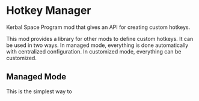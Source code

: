 # Hotkey Manager

Kerbal Space Program mod that gives an API for creating custom hotkeys.

This mod provides a library for other mods to define custom hotkeys. It can be
used in two ways. In managed mode, everything is done automatically with
centralized configuration. In customized mode, everything can be customized.

## Managed Mode

This is the simplest way to 
